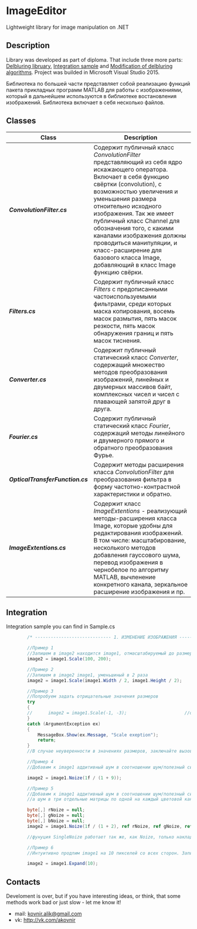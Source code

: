 # ImageEditor
Lightweight library for image manipulation on .NET

## Description

Library was developed as part of diploma. That include three more parts:
[Delbluring libruary](github.com/xsimbvx/ImageRecovery), [Integration sample](github.com/xsimbvx/IRIntegration) and [Modification of delbluring algorithms](github.com/xsimbvx/DeblurModification).
Project was builded in Microsoft Visual Studio 2015.

Библиотека по большей части представляет собой реализацию функций пакета прикладных программ MATLAB для работы с изображениями, который в дальнейшем используются в библиотеке востановления изображений. Библиотека включает в себя несколько файлов.


## Classes

Class | Description
------------ | -------------
***ConvolutionFilter.cs*** | Содержит публичный класс *ConvolutionFilter* представляющий из себя ядро искажающего оператора. Включает в себя функцию свёртки (convolution), с возможностью увеличения и уменьшения размера отноительно исходного изображения. Так же имеет публичный класс Channel для обозначения того, с какими каналами изображения должны проводиться манипуляции, и класс-расширение для базового класса Image, добавляющий в класс Image функцию свёрки.
***Filters.cs*** | Содержит публичный класс *Filters* с предописанными частоиспользуемыми фильтрами, среди которых маска копирования, восемь масок размытия, пять масок резкости, пять масок обнаружения границ и пять масок тиснения.
***Converter.cs*** | Содержит публичный статический класс *Converter*, содержащий множество методов преобразования изображений, линейных и двумерных массивов байт, комплексных чисел и чисел с плавающей запятой друг в друга.
***Fourier.cs*** | Содержит публичный статический класс *Fourier*, содержаций методы линейного и двумерного прямого и обратного преобразования Фурье. 
***OpticalTransferFunction.cs*** | Содержит методы расширения класса *ConvolutionFilter* для преобразования фильтра в форму частотно-контрастной характеристики и обратно.
***ImageExtentions.cs*** | Содержит класс *ImageExtentions* - реализующий методы-расширения класса Image, которые удобны для редактирования изображений. В том числе: масштабирование, несколького методов добавления гауссового шума, перевод изображения в чернобелое по алгоритму MATLAB, вычленение конкретного канала, зеркальное расширение изображения и пр.


## Integration

Integration sample you can find in Sample.cs

```c#
        /* ----------------------------- 1. ИЗМЕНЕНИЕ ИЗОБРАЖЕНИЯ ---------------------------------- */

        //Пример 1
        //Запишем в image2 находится image1, отмасштабируемый до размера 100 (ширина) и 200 (высота)
        image2 = image1.Scale(100, 200);

        //Пример 2
        //Запишем в image2 image1, уменьшиный в 2 раза
        image2 = image1.Scale(image1.Width / 2, image1.Height / 2);

        //Пример 3
        //Попробуем задать отрицательные значения размеров
        try
        {
        //      image2 = image1.Scale(-1, -3);                      //отрицательные размеры породят исключние
        }
        catch (ArgumentException ex)
        {
            MessageBox.Show(ex.Message, "Scale exeption");
            return;
        }
        //В случае неуверенности в значениях размеров, заключайте вызов функции ы блок try-catch!

        //Пример 4
        //Добавим к image1 аддитивный шум в соотношении шум/полезный сигнал 1 к 9. Запишем результвт в image2

        image2 = image1.Noize(1f / (1 + 9));

        //Пример 5
        //Добавим к image1 аддитивный шум в соотношении шум/полезный сигнал 1 к 2. Запишем результвт в image2,
        //а шум в три отдельные матрицы по одной на каждый цветовой канал.

        byte[,] rNoize = null;
        byte[,] gNoize = null;
        byte[,] bNoize = null;
        image2 = image1.Noize(1f / (1 + 2), ref rNoize, ref gNoize, ref bNoize);

        //фунуция SingleNoize работает так же, как Noize, только накладывет на все каналы один и тот же шум

        //Пример 6
        //Интуитивно продлим image1 на 10 пикселей со всех сторон. Запишем результвт в image2

        image2 = image1.Expand(10);

```



## Contacts

Develoment is over, but if you have interesting ideas, or think, that some methods work bad or just slow - let me know it!

* mail: kovnir.alik@gmail.com
* vk: http://vk.com/akovnir
